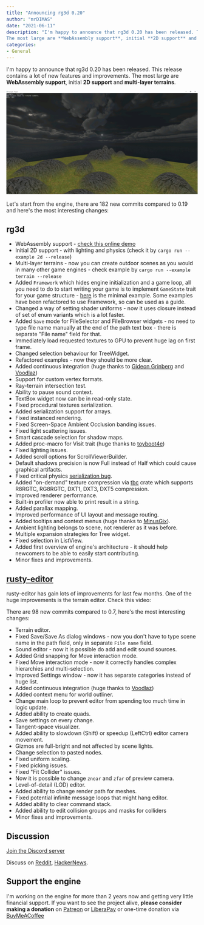 ```yaml
---
title: "Announcing rg3d 0.20"
author: "mrDIMAS"
date: "2021-06-11"
description: "I'm happy to announce that rg3d 0.20 has been released. This release contains a lot of new features and improvements.
The most large are **WebAssembly support**, initial **2D support** and **multi-layer terrains**."
categories: 
- General
---
```


I'm happy to announce that rg3d 0.20 has been released. This release contains a lot of new features and improvements.
The most large are **WebAssembly support**, initial **2D support** and **multi-layer terrains**.

![Terrain](/assets/rg3d-0.20-terrain.jpg)

Let's start from the engine, there are 182 new commits compared to 0.19 and here's the most interesting changes:

## rg3d

- WebAssembly support - [check this online demo](https://rg3d.rs/assets/webexample/index.html)
- Initial 2D support - with lighting and physics (check it by `cargo run --example 2d --release`)
- Multi-layer terrains - now you can create outdoor scenes as you would in many other game engines - 
  check example by `cargo run --example terrain --release`
- Added `Framework` which hides engine initialization and a game loop, all you need to do to start
  writing your game is to implement `GameState` trait for your game structure - 
  [here](https://github.com/FyroxEngine/Fyrox/blob/master/examples/framework.rs) is the minimal
  example. Some examples have been refactored to use Framework, so can be used as a guide.
- Changed a way of setting shader uniforms - now it uses closure instead of set of enum variants which is a lot
  faster.
- Added `Save` mode for FileSelector and FileBrowser widgets - no need to type file name manually at the end of the 
  path text box - there is separate "File name" field for that.
- Immediately load requested textures to GPU to prevent huge lag on first frame.
- Changed selection behaviour for TreeWidget.
- Refactored examples - now they should be more clear.
- Added continuous integration (huge thanks to [Gideon Grinberg](https://github.com/gideongrinberg) and [Voodlaz](https://github.com/Voodlaz))
- Support for custom vertex formats.
- Ray-terrain intersection test.
- Ability to pause sound context.
- TextBox widget now can be in read-only state.
- Fixed procedural textures serialization.
- Added serialization support for arrays.
- Fixed instanced rendering.
- Fixed Screen-Space Ambient Occlusion banding issues.
- Fixed light scattering issues.
- Smart cascade selection for shadow maps.
- Added proc-macro for Visit trait (huge thanks to [toyboot4e](https://github.com/toyboot4e))
- Fixed lighting issues.
- Added scroll options for ScrollViewerBuilder.
- Default shadows precision is now Full instead of Half which could cause graphical artifacts.
- Fixed critical physics [serialization bug](https://github.com/FyroxEngine/Fyrox/commit/82e52a5e39747f85fe7819215765a9a0bcddf1bc).
- Added "on-demand" texture compression via [tbc](https://github.com/mrDIMAS/tbc) crate which supports R8RGTC, 
  RG8RGTC, DXT1, DXT3, DXT5 compression.
- Improved renderer performance.
- Built-in profiler now able to print result in a string.
- Added parallax mapping.
- Improved performance of UI layout and message routing.
- Added tooltips and context menus (huge thanks to [MinusGix](https://github.com/MinusGix)).
- Ambient lighting belongs to scene, not renderer as it was before.
- Multiple expansion strategies for Tree widget.
- Fixed selection in ListView.
- Added first overview of engine's architecture - it should help newcomers to be able to easily start contributing.
- Minor fixes and improvements.

## [rusty-editor](https://github.com/mrDIMAS/rusty-editor)

rusty-editor has gain lots of improvements for last few months. One of the huge improvements is the terrain
editor. Check this video:

<YtVideo url="https://www.youtube.com/embed/MCnD88g4YDQ" />
There are 98 new commits compared to 0.7, here's the most interesting changes:

- Terrain editor.
- Fixed Save/Save As dialog windows - now you don't have to type scene name in the path field,
  only in separate `File name` field.
- Sound editor - now it is possible do add and edit sound sources.
- Added Grid snapping for Move interaction mode.
- Fixed Move interaction mode - now it correctly handles complex hierarchies and multi-selection.
- Improved Settings window - now it has separate categories instead of huge list.
- Added continuous integration (huge thanks to [Voodlaz](https://github.com/Voodlaz))
- Added context menu for world outliner.
- Change main loop to prevent editor from spending too much time in logic update.
- Added ability to create quads.
- Save settings on every change.
- Tangent-space visualizer.
- Added ability to slowdown (Shift) or speedup (LeftCtrl) editor camera movement.
- Gizmos are full-bright and not affected by scene lights.
- Change selection to pasted nodes.
- Fixed uniform scaling.
- Fixed picking issues.
- Fixed "Fit Collider" issues.
- Now it is possible to change `znear` and `zfar` of preview camera.
- Level-of-detail (LOD) editor.
- Added ability to change render path for meshes.
- Fixed potential infinite message loops that might hang editor.
- Added ability to clear command stack.
- Added ability to edit collision groups and masks for colliders
- Minor fixes and improvements.

## Discussion

[Join the Discord server](https://discord.gg/xENF5Uh)

Discuss on [Reddit](https://www.reddit.com/r/rust/comments/nxlz5d/announcing_rg3d_020_a_featurerich_and_easytouse/), 
[HackerNews](https://news.ycombinator.com/item?id=27476439).

## Support the engine

I'm working on the engine for more than 2 years now and getting very little financial support. If you want to
see the project alive, **please consider making a donation** on [Patreon](https://patreon.com/mrdimas) or
[LiberaPay](https://liberapay.com/mrDIMAS) or one-time donation via
[BuyMeACoffee](https://www.buymeacoffee.com/mrDIMAS)
